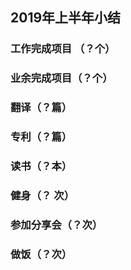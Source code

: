 <style>a{font-weight:bold;color: transparent; background: linear-gradient(to right,#ff8a00,#da1b60);-webkit-background-clip: text;}a:hover{color: #000; border-bottom: 1px solid #da1b60!important;}.markdown-body h1{border:0;}</style>

## 2019年上半年小结

### 工作完成项目 （？个）

### 业余完成项目（？个）

### 翻译（？篇）

### 专利（？篇）

### 读书（？本）

### 健身（？ 次）

### 参加分享会（？次）

### 做饭（？次）









